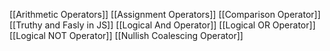[[Arithmetic Operators]]
[[Assignment Operators]]
[[Comparison Operator]]
[[Truthy and Fasly in JS]]
[[Logical And Operator]]
[[Logical OR Operator]]
[[Logical NOT Operator]]
[[Nullish Coalescing Operator]]